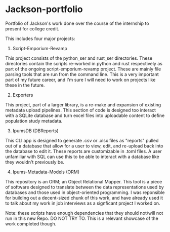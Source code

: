 # Jackson-portfolio
Portfolio of Jackson's work done over the course of the internship to present for college credit.

This includes four major projects:
1. Script-Emporium-Revamp

This project consists of the python_ser and rust_ser directories. These directories contain the scripts re-worked in python and rust respectively as part of the ongoing script-emporium-revamp project. These are mainly file parsing tools that are run from the command line. This is a very important part of my future career, and I'm sure I will need to work on projects like these in the future.

2. Exporters

This project, part of a larger library, is a re-make and expansion of existing metadata upload pipelines. This section of code is designed too interact with a SQLite database and turn excel files into uploadable content to define population study metadata.

3. IpumsDB (DBReports)

This CLI app is designed to generate .csv or .xlsx files as "reports" pulled out of a database that allow for a user to view, edit, and re-upload back into the database to edit it. These reports are customizable in .toml files. A user unfamiliar with SQL can use this to be able to interact with a database like they wouldn't previously be. 

4. Ipums-Metadata-Models (ORM)

This repository is an ORM; an Object Relational Mapper. This tool is a piece of software designed to translate between the data representations used by databases and those used in object-oriented programming. I was reponsible for building out a decent-sized chunk of this work, and have already used it to talk about my work in job interviews as a signficant project I worked on.

Note: these scripts have enough dependencies that they should not/will not run in this new Repo. DO NOT TRY TO. This is a relevant showcase of the work completed though.
